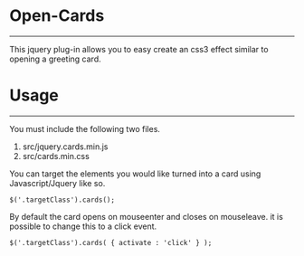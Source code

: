 Open-Cards
========
---

This jquery plug-in allows you to easy create an css3 effect similar to opening a greeting card. 

Usage
========
---

You must include the following two files.

1.  src/jquery.cards.min.js
2.  src/cards.min.css

You can target the elements you would like turned into a card using Javascript/Jquery like so.

`` $('.targetClass').cards(); ``

By default the card opens on mouseenter and closes on mouseleave. it is possible to change this to a click event. 

`` $('.targetClass').cards( { activate : 'click' } ); ``